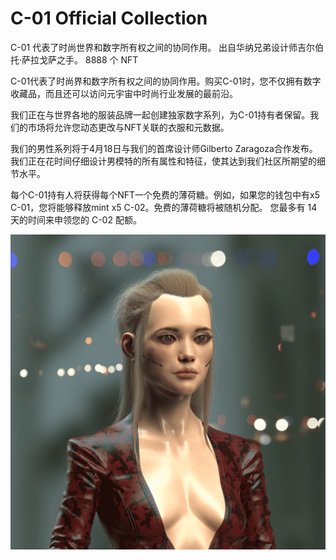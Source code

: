 # C-01 Official Collection

C-01 代表了时尚世界和数字所有权之间的协同作用。 出自华纳兄弟设计师吉尔伯托·萨拉戈萨之手。 8888 个 NFT

C-01代表了时尚界和数字所有权之间的协同作用。购买C-01时，您不仅拥有数字收藏品，而且还可以访问元宇宙中时尚行业发展的最前沿。

我们正在与世界各地的服装品牌一起创建独家数字系列，为C-01持有者保留。我们的市场将允许您动态更改与NFT关联的衣服和元数据。

我们的男性系列将于4月18日与我们的首席设计师Gilberto Zaragoza合作发布。我们正在花时间仔细设计男模特的所有属性和特征，使其达到我们社区所期望的细节水平。

每个C-01持有人将获得每个NFT一个免费的薄荷糖。例如，如果您的钱包中有x5 C-01，您将能够释放mint x5 C-02。免费的薄荷糖将被随机分配。
您最多有 14 天的时间来申领您的 C-02 配额。

![nft](unnamed.png)

